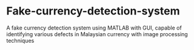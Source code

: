 # Fake-currency-detection-system
A fake currency detection system using MATLAB with GUI, capable of identifying various defects  in Malaysian currency with image processing techniques
